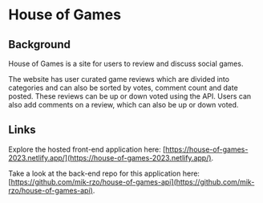 # House of Games

## Background

House of Games is a site for users to review and discuss social games. 

The website has user curated game reviews which are divided into categories and can also be sorted by votes, comment count and date posted. These reviews can be up or down voted using the API.
Users can also add comments on a review, which can also be up or down voted.

## Links

Explore the hosted front-end application here: [https://house-of-games-2023.netlify.app/](https://house-of-games-2023.netlify.app/).

Take a look at the back-end repo for this application here: [https://github.com/mik-rzo/house-of-games-api](https://github.com/mik-rzo/house-of-games-api).